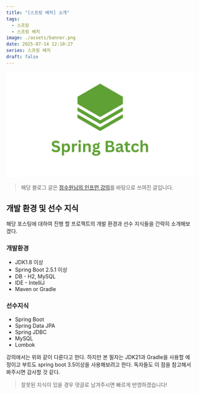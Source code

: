 ```yaml
---
title: "[스프링 배치] 소개"
tags:
  - 스프링
  - 스프링 배치
image: ./assets/banner.png
date: 2025-07-14 12:10:27
series: 스프링 배치
draft: false
---
```


![배너 이미지](./assets/banner.png)

> 해당 블로그 글은 [정수원님의 인프런 강의](https://inf.run/fDUHu)를 바탕으로 쓰여진 글입니다.

## 개발 환경 및 선수 지식

해당 포스팅에 대하여 진행 할 프로젝트의 개발 환경과 선수 지식들을 간략히 소개해보겠다.

### 개발환경

- JDK1.8 이상
- Spring Boot 2.5.1 이상
- DB - H2, MySQL
- IDE - IntelliJ
- Maven or Gradle

### 선수지식

- Spring Boot
- Spring Data JPA
- Spring JDBC
- MySQL
- Lombok

강의에서는 위와 같이 다룬다고 한다. 하지만 본 필자는 JDK21과 Gradle을 사용할 예정이고 부트도 spring boot 3.5이상을 사용해보려고 한다. 독자들도 이 점을 참고해서 봐주시면 감사할 것 같다.

> 잘못된 지식이 있을 경우 댓글로 남겨주시면 빠르게 반영하겠습니다!